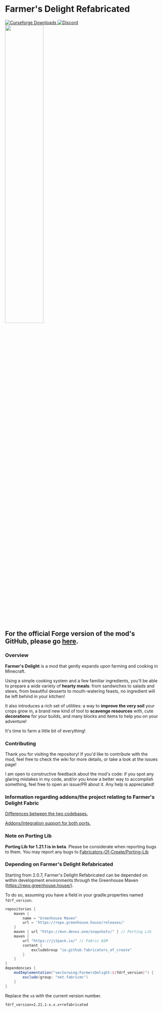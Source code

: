 # Farmer's Delight Refabricated

<a href="https://www.curseforge.com/minecraft/mc-mods/farmers-delight-refabricated">
  <img src="http://cf.way2muchnoise.eu/full_993166_downloads.svg" alt="Curseforge Downloads">
</a>
<a href="https://discord.gg/eFsz5SK">
  <img alt="Discord" src="https://img.shields.io/discord/790151253144895508?color=brightgreen&label=Discord">
</a>
<br>
<img src="https://cdn.modrinth.com/data/cached_images/55f4eef09b087d3b08a792e1c7c224e5796cbb71.png" width="50%">

## For the official Forge version of the mod's GitHub, please go [here](https://github.com/vectorwing/FarmersDelight/).

### Overview

**Farmer's Delight** is a mod that gently expands upon farming and cooking in Minecraft.

Using a simple cooking system and a few familiar ingredients, you'll be able to prepare a wide variety of **hearty meals**: from sandwiches to salads and stews, from beautiful desserts to mouth-watering feasts, no ingredient will be left behind in your kitchen!

It also introduces a rich set of utilities: a way to **improve the very soil** your crops grow in, a brand new kind of tool to **scavenge resources** with, cute **decorations** for your builds, and many blocks and items to help you on your adventure!

It's time to farm a little bit of everything!

### Contributing

Thank you for visiting the repository! If you'd like to contribute with the mod, feel free to check the wiki for more details, or take a look at the issues page!

I am open to constructive feedback about the mod's code: if you spot any glaring mistakes in my code, and/or you know a better way to accomplish something, feel free to open an issue/PR about it. Any help is appreciated!

### Information regarding addons/the project relating to Farmer's Delight Fabric

[Differences between the two codebases.](./information/Differences.md)

[Addons/Integration support for both ports.](./information/Addons_And_Integrations.md)

### Note on Porting Lib 
**Porting Lib for 1.21.1 is in beta**. Please be considerate when reporting bugs to them.
You may report any bugs to [Fabricators-Of-Create/Porting-Lib](https://github.com/Fabricators-of-Create/Porting-Lib)

### Depending on Farmer's Delight Refabricated
Starting from 2.0.7, Farmer's Delight Refabricated can be depended on within development environments through the Greenhouse Maven (https://repo.greenhouse.house/).

To do so, assuming you have a field in your gradle.properties named `fdrf_version`.
```groovy
repositories {
    maven {
        name = "Greenhouse Maven"
        url = 'https://repo.greenhouse.house/releases/'
    }
    maven { url "https://mvn.devos.one/snapshots/" } // Porting Lib
    maven {
        url "https://jitpack.io/" // Fabric ASM
        content {
            excludeGroup "io.github.fabricators_of_create"
        }
    }
}
dependencies {
    modImplementation("vectorwing:FarmersDelight:${fdrf_version}") {
        exclude(group: "net.fabricmc")
    }
}
```

Replace the `x`s with the current version number.
```properties
fdrf_version=1.21.1-x.x.x+refabricated
```